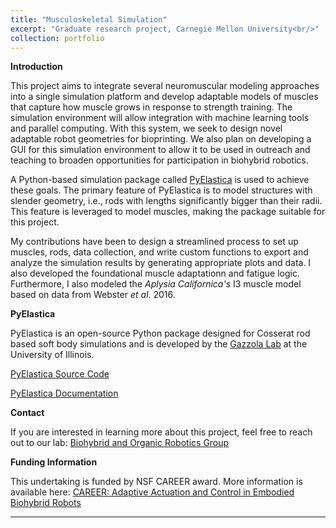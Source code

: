 ```yaml
---
title: "Musculoskeletal Simulation"
excerpt: "Graduate research project, Carnegie Mellon University<br/>"
collection: portfolio
---
```



**Introduction**


This project aims to integrate several neuromuscular modeling approaches into a single simulation platform and develop adaptable models of muscles that capture how muscle grows in response to strength training. The simulation environment will allow integration with machine learning tools and parallel computing. With this system, we seek to design novel adaptable robot geometries for bioprinting. We also plan on developing a GUI for this simulation environment to allow it to be used in outreach and teaching to broaden opportunities for participation in biohybrid robotics.

A Python-based simulation package called <a href="https://www.google.com/url?q=https://www.cosseratrods.org" target="_blank">PyElastica</a> is used to achieve these goals. The primary feature of PyElastica is to model structures with slender geometry, i.e., rods with lengths significantly bigger than their radii. This feature is leveraged to model muscles, making the package suitable for this project. 

My contributions have been to design a streamlined process to set up muscles, rods, data collection, and write custom functions to export and analyze the simulation results by generating appropriate plots and data. I also developed the foundational muscle adaptationn and fatigue logic. Furthermore, I also modeled the _Aplysia Californica's_ I3 muscle model based on data from Webster _et al_. 2016.


<!--I am currently working on developing rudimentary muscle fatigue and adaptability features.-->


**PyElastica**

PyElastica is an open-source Python package designed for Cosserat rod based soft body simulations and is developed by the <a href="https://mattia-lab.com/" target="_blank">Gazzola Lab</a> at the University of Illinois.

<a href="https://github.com/GazzolaLab/PyElastica" target="_blank">PyElastica Source Code</a>

<a href="https://docs.cosseratrods.org/en/latest/" target="_blank">PyElastica Documentation</a>


<!---->


**Contact**


If you are interested in learning more about this project, feel free to reach out to our lab: <a href="https://www.meche.engineering.cmu.edu/faculty/borg/index.html" target="_blank">Biohybrid and Organic Robotics Group</a>



**Funding Information**


This undertaking is funded by NSF CAREER award. More information is available here: <a href="https://www.meche.engineering.cmu.edu/faculty/borg/2044785.html" target="_blank">CAREER: Adaptive Actuation and Control in Embodied Biohybrid Robots</a>


<!--
**Cosserat Rods**


See References section for more information.


****




 
****
 
 



****





**References**


Rubin, M.B.. (2000). Cosserat Theoris: Shells, Rods and Points. 10.1007/978-94-015-9379-3. 


Rubin, M.B. (2000). Cosserat Rods. In: Cosserat Theories: Shells, Rods and Points. Solid Mechanics and Its Applications, vol 79. Springer, Dordrecht. https://doi.org/10.1007/978-94-015-9379-3_5


Altenbach, H., Bîrsan, M., Eremeyev, V.A. (2013). Cosserat-Type Rods. In: Altenbach, H., Eremeyev, V.A. (eds) Generalized Continua from the Theory to Engineering Applications. CISM International Centre for Mechanical Sciences, vol 541. Springer, Vienna. https://doi.org/10.1007/978-3-7091-1371-4_4



-->
****



